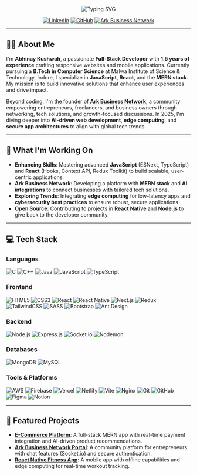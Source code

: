 <p align="center">
  <img src="https://readme-typing-svg.herokuapp.com?font=Fira+Code&size=24&duration=3000&pause=1000&color=61DAFB&center=true&vCenter=true&width=500&lines=Hello,+I'm+Abhinay!;Full-Stack+Developer;React+%26+MERN+Stack+Enthusiast;Building+Ark+Business+Network" alt="Typing SVG" />
</p>

<p align="center">
  <a href="https://linkedin.com/in/abhinay-kushwah"><img src="https://img.shields.io/badge/LinkedIn-0077B5?style=for-the-badge&logo=linkedin&logoColor=white" alt="LinkedIn"></a>
  <a href="https://github.com/your-github-username"><img src="https://img.shields.io/badge/GitHub-181717?style=for-the-badge&logo=github&logoColor=white" alt="GitHub"></a>
  <a href="https://arkbusinessnetwork.com"><img src="https://img.shields.io/badge/Ark%20Business%20Network-FF9900?style=for-the-badge&logo=network&logoColor=white" alt="Ark Business Network"></a>
</p>

---

## 👨‍💻 About Me

I'm **Abhinay Kushwah**, a passionate **Full-Stack Developer** with **1.5 years of experience** crafting responsive websites and mobile applications. Currently pursuing a **B.Tech in Computer Science** at Malwa Institute of Science & Technology, Indore, I specialize in **JavaScript**, **React**, and the **MERN stack**. My mission is to build innovative solutions that enhance user experiences and drive impact.

Beyond coding, I'm the founder of **[Ark Business Network](https://arkbusinessnetwork.com)**, a community empowering entrepreneurs, freelancers, and business owners through networking, tech solutions, and growth-focused discussions. In 2025, I'm diving deeper into **AI-driven web development**, **edge computing**, and **secure app architectures** to align with global tech trends.

---

## 🚀 What I'm Working On

- **Enhancing Skills**: Mastering advanced **JavaScript** (ESNext, TypeScript) and **React** (Hooks, Context API, Redux Toolkit) to build scalable, user-centric applications.
- **Ark Business Network**: Developing a platform with **MERN stack** and **AI integrations** to connect businesses with tailored tech solutions.
- **Exploring Trends**: Integrating **edge computing** for low-latency apps and **cybersecurity best practices** to ensure robust, secure applications.
- **Open Source**: Contributing to projects in **React Native** and **Node.js** to give back to the developer community.

---

## 💻 Tech Stack

### Languages
![C](https://img.shields.io/badge/c-%2300599C.svg?style=flat-square&logo=c&logoColor=white) ![C++](https://img.shields.io/badge/c++-%2300599C.svg?style=flat-square&logo=c%2B%2B&logoColor=white) ![Java](https://img.shields.io/badge/java-%23ED8B00.svg?style=flat-square&logo=openjdk&logoColor=white) ![JavaScript](https://img.shields.io/badge/javascript-%23323330.svg?style=flat-square&logo=javascript&logoColor=%23F7DF1E) ![TypeScript](https://img.shields.io/badge/typescript-%23007ACC.svg?style=flat-square&logo=typescript&logoColor=white)

### Frontend
![HTML5](https://img.shields.io/badge/html5-%23E34F26.svg?style=flat-square&logo=html5&logoColor=white) ![CSS3](https://img.shields.io/badge/css3-%231572B6.svg?style=flat-square&logo=css3&logoColor=white) ![React](https://img.shields.io/badge/react-%2320232a.svg?style=flat-square&logo=react&logoColor=%2361DAFB) ![React Native](https://img.shields.io/badge/react_native-%2320232a.svg?style=flat-square&logo=react&logoColor=%2361DAFB) ![Next.js](https://img.shields.io/badge/Next.js-black?style=flat-square&logo=next.js&logoColor=white) ![Redux](https://img.shields.io/badge/redux-%23593d88.svg?style=flat-square&logo=redux&logoColor=white) ![TailwindCSS](https://img.shields.io/badge/tailwindcss-%2338B2AC.svg?style=flat-square&logo=tailwind-css&logoColor=white) ![SASS](https://img.shields.io/badge/SASS-hotpink.svg?style=flat-square&logo=SASS&logoColor=white) ![Bootstrap](https://img.shields.io/badge/bootstrap-%238511FA.svg?style=flat-square&logo=bootstrap&logoColor=white) ![Ant Design](https://img.shields.io/badge/AntDesign-%230170FE?style=flat-square&logo=ant-design&logoColor=white)

### Backend
![Node.js](https://img.shields.io/badge/node.js-6DA55F?style=flat-square&logo=node.js&logoColor=white) ![Express.js](https://img.shields.io/badge/express.js-%23404d59.svg?style=flat-square&logo=express&logoColor=%2361DAFB) ![Socket.io](https://img.shields.io/badge/Socket.io-black?style=flat-square&logo=socket.io&badgeColor=010101) ![Nodemon](https://img.shields.io/badge/NODEMON-%23323330.svg?style=flat-square&logo=nodemon&logoColor=%BBDEAD)

### Databases
![MongoDB](https://img.shields.io/badge/MongoDB-%234ea94b.svg?style=flat-square&logo=mongodb&logoColor=white) ![MySQL](https://img.shields.io/badge/mysql-4479A1.svg?style=flat-square&logo=mysql&logoColor=white)

### Tools & Platforms
![AWS](https://img.shields.io/badge/AWS-%23FF9900.svg?style=flat-square&logo=amazon-aws&logoColor=white) ![Firebase](https://img.shields.io/badge/firebase-%23039BE5.svg?style=flat-square&logo=firebase) ![Vercel](https://img.shields.io/badge/vercel-%23000000.svg?style=flat-square&logo=vercel&logoColor=white) ![Netlify](https://img.shields.io/badge/netlify-%23000000.svg?style=flat-square&logo=netlify&logoColor=#00C7B7) ![Vite](https://img.shields.io/badge/vite-%23646CFF.svg?style=flat-square&logo=vite&logoColor=white) ![Nginx](https://img.shields.io/badge/nginx-%23009639.svg?style=flat-square&logo=nginx&logoColor=white) ![Git](https://img.shields.io/badge/git-%23F05033.svg?style=flat-square&logo=git&logoColor=white) ![GitHub](https://img.shields.io/badge/github-%23121011.svg?style=flat-square&logo=github&logoColor=white) ![Figma](https://img.shields.io/badge/figma-%23F24E1E.svg?style=flat-square&logo=figma&logoColor=white) ![Notion](https://img.shields.io/badge/Notion-%23000000.svg?style=flat-square&logo=notion&logoColor=white)

---

## 🌟 Featured Projects

- **[E-Commerce Platform](https://github.com/your-github-username/ecommerce)**: A full-stack MERN app with real-time payment integration and AI-driven product recommendations.
- **[Ark Business Network Portal](https://github.com/your-github-username/ark-portal)**: A community platform for entrepreneurs with chat features (Socket.io) and secure authentication.
- **[React Native Fitness App](https://github.com/your-github-username/fitness-app)**: A mobile app with offline capabilities and edge computing for real-time workout tracking.

 
